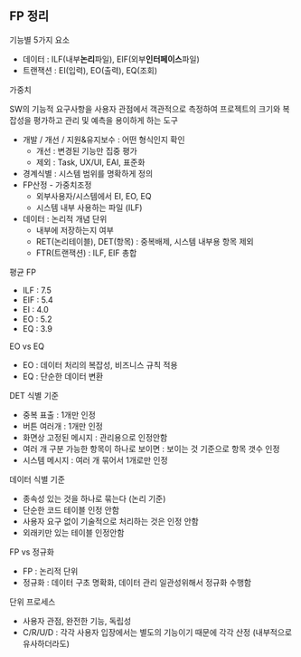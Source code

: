 ## FP 정리

기능별 5가지 요소
- 데이터 : ILF(내부**논리**파일), EIF(외부**인터페이스**파일)
- 트랜잭션 : EI(입력), EO(출력), EQ(조회)

가중치

SW의 기능적 요구사항을 사용자 관점에서 객관적으로 측정하여 프로젝트의 크기와 복잡성을 평가하고 관리 및 예측을 용이하게 하는 도구

- 개발 / 개선 / 지원&유지보수 : 어떤 형식인지 확인
  - 개선 : 변경된 기능만 집중 평가
  - 제외 : Task, UX/UI, EAI, 표준화
- 경계식별 : 시스템 범위를 명확하게 정의
- FP산정 - 가중치조정
  - 외부사용자/시스템에서 EI, EO, EQ
  - 시스템 내부 사용하는 파일 (ILF)
- 데이터 : 논리적 개념 단위
  - 내부에 저장하는지 여부
  - RET(논리테이블), DET(항목) : 중복배제, 시스템 내부용 항목 제외
  - FTR(트랜잭션) : ILF, EIF 총합

평균 FP
  - ILF : 7.5
  - EIF : 5.4
  - EI  : 4.0
  - EO  : 5.2
  - EQ  : 3.9

EO vs EQ
  - EO : 데이터 처리의 복잡성, 비즈니스 규칙 적용
  - EQ : 단순한 데이터 변환

DET 식별 기준
  - 중복 표출 : 1개만 인정
  - 버튼 여러개 : 1개만 인정
  - 화면상 고정된 메시지 : 관리용으로 인정안함
  - 여러 개 구분 가능한 항목이 하나로 보이면 : 보이는 것 기준으로 항목 갯수 인정
  - 시스템 메시지 : 여러 개 묶어서 1개로만 인정

데이터 식별 기준
  - 종속성 있는 것을 하나로 묶는다 (논리 기준)
  - 단순한 코드 테이블 인정 안함
  - 사용자 요구 없이 기술적으로 처리하는 것은 인정 안함
  - 외래키만 있는 테이블 인정안함
  
FP vs 정규화
  - FP : 논리적 단위
  - 정규화 : 데이터 구초 명확화, 데이터 관리 일관성위해서 정규화 수행함

단위 프로세스
  - 사용자 관점, 완전한 기능, 독립성
  - C/R/U/D : 각각 사용자 입장에서는 별도의 기능이기 때문에 각각 산정 (내부적으로 유사하더라도)
